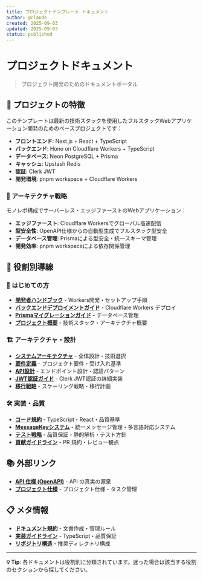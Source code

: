 ```yaml
---
title: プロジェクトテンプレート ドキュメント
author: @claude
created: 2025-09-03
updated: 2025-09-03
status: published
---
```


# プロジェクトドキュメント

> プロジェクト開発のためのドキュメントポータル

## 🎯 プロジェクトの特徴

このテンプレートは最新の技術スタックを使用したフルスタックWebアプリケーション開発のためのベースプロジェクトです：

- **フロントエンド**: Next.js + React + TypeScript
- **バックエンド**: Hono on Cloudflare Workers + TypeScript
- **データベース**: Neon PostgreSQL + Prisma
- **キャッシュ**: Upstash Redis
- **認証**: Clerk JWT
- **開発環境**: pnpm workspace + Cloudflare Workers

### 🚀 アーキテクチャ戦略

モノレポ構成でサーバーレス・エッジファーストのWebアプリケーション：

- **エッジファースト**: Cloudflare Workersでグローバル高速配信
- **型安全性**: OpenAPI仕様からの自動型生成でフルスタック型安全
- **データベース管理**: Prismaによる型安全・統一スキーマ管理
- **開発効率**: pnpm workspaceによる依存関係管理

## 🎯 役割別導線

### 🚀 はじめての方

- **[開発者ハンドブック](./handbook/developer-guide.md)** - Workers開発・セットアップ手順
- **[バックエンドデプロイメントガイド](./handbook/backend-deployment-guide.md)** - Cloudflare Workers デプロイ
- **[Prismaマイグレーションガイド](./handbook/prisma-migration-guide.md)** - データベース管理
- **[プロジェクト概要](../README.md)** - 技術スタック・アーキテクチャ概要

### 🏗️ アーキテクチャ・設計

- **[システムアーキテクチャ](./architecture/system-overview.md)** - 全体設計・技術選択
- **[要件定義](./architecture/requirements.md)** - プロジェクト要件・受け入れ基準
- **[API設計](./architecture/api-design.md)** - エンドポイント設計・認証パターン
- **[JWT認証ガイド](./architecture/jwt-authentication-guide.md)** - Clerk JWT認証の詳細実装
- **[移行戦略](./architecture/migration-strategy.md)** - スケーリング戦略・移行計画

### 🛠️ 実装・品質

- **[コード規約](./styleguide/code-standards.md)** - TypeScript・React・品質基準
- **[MessageKeyシステム](./handbook/message-system-guide.md)** - 統一メッセージ管理・多言語対応システム
- **[テスト戦略](./handbook/testing-strategy.md)** - 品質保証・静的解析・テスト方針
- **[貢献ガイドライン](./contrib/contribution-guide.md)** - PR 規約・レビュー観点

## 📚 外部リンク

- **[API 仕様 (OpenAPI)](../contracts/openapi.yaml)** - API の真実の源泉
- **[プロジェクト仕様](../.kiro/specs/)** - プロジェクト仕様・タスク管理

## 📋 メタ情報

- **[ドキュメント規約](./meta/documentation-guidelines.md)** - 文書作成・管理ルール
- **[実装ガイドライン](./meta/implementation-guidelines.md)** - TypeScript・品質保証
- **[リポジトリ構造](./meta/repository-structure.md)** - 推奨ディレクトリ構成

---

**💡 Tip**: 各ドキュメントは役割別に分類されています。迷った場合は該当する役割のセクションから探してください。
